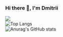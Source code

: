 ### Hi there 👋, I'm Dmitrii
![](https://komarev.com/ghpvc/?username=webdkopytin)
<br />
![Top Langs](https://github-readme-stats.vercel.app/api/top-langs/?username=webdkopytin)
<br />
![Anurag's GitHub stats](https://github-readme-stats.vercel.app/api?username=webdkopytin&layout=compact)


